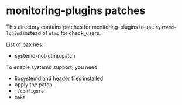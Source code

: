 # monitoring-plugins patches

This directory contains patches for monitoring-plugins to use `systemd-logind` instead of `utmp` for check_users.

List of patches:
* systemd-not-utmp.patch

To enable systemd support, you need:

* libsystemd and header files installed
* apply the patch 
* `./configure`
* `make`
